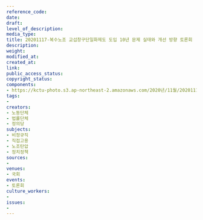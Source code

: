 ```yaml
---
reference_code: 
date: 
draft: 
level_of_description: 
media_type: 
title: 20201117-복수노조 교섭창구단일화제도 도입 10년 문제 실태와 개선 방향 토론회
description: 
weight: 
modified_at: 
created_at: 
link: 
public_access_status: 
copyright_status: 
components:
- https://kctu-photo.s3.ap-northeast-2.amazonaws.com/2020년/11월/20201117-복수노조+교섭창구단일화제도+도입+10년+문제+실태와+개선+방향+토론회/1280_PIG2163.jpg
tags:
- 
creators:
- 노동단체
- 법률단체
- 정의당
subjects:
- 비정규직
- 직접고용
- 노조탄압
- 정치정책
sources:
- 
venues:
- 국회
events:
- 토론회
culture_workers:
- 
issues:
- 
---
```

